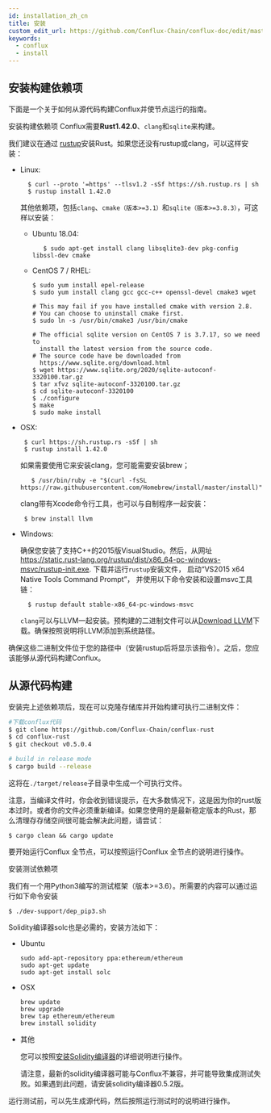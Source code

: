 ```yaml
---
id: installation_zh_cn
title: 安装
custom_edit_url: https://github.com/Conflux-Chain/conflux-doc/edit/master/docs/install_zh_cn.md
keywords:
  - conflux
  - install
---
```

##  安装构建依赖项

下面是一个关于如何从源代码构建Conflux并使节点运行的指南。


安装构建依赖项
Conflux需要**Rust1.42.0**、`clang`和`sqlite`来构建。

我们建议在通过 [rustup](https://www.rustup.rs/)安装Rust。如果您还没有rustup或clang，可以这样安装：

* Linux:

        $ curl --proto '=https' --tlsv1.2 -sSf https://sh.rustup.rs | sh
        $ rustup install 1.42.0

    其他依赖项，包括`clang`、`cmake（版本>=3.1）`和`sqlite（版本>=3.8.3）`，可这样以安装：


    - Ubuntu 18.04:

             $ sudo apt-get install clang libsqlite3-dev pkg-config libssl-dev cmake
    
    - CentOS 7 / RHEL:

          $ sudo yum install epel-release
          $ sudo yum install clang gcc gcc-c++ openssl-devel cmake3 wget
        
          # This may fail if you have installed cmake with version 2.8. 
          # You can choose to uninstall cmake first.
          $ sudo ln -s /usr/bin/cmake3 /usr/bin/cmake
        
          # The official sqlite version on CentOS 7 is 3.7.17, so we need to    
            install the latest version from the source code.
          # The source code have be downloaded from 
            https://www.sqlite.org/download.html
          $ wget https://www.sqlite.org/2020/sqlite-autoconf-3320100.tar.gz
          $ tar xfvz sqlite-autoconf-3320100.tar.gz
          $ cd sqlite-autoconf-3320100
          $ ./configure
          $ make
          $ sudo make install
  
 * OSX:

        $ curl https://sh.rustup.rs -sSf | sh
        $ rustup install 1.42.0

    如果需要使用它来安装clang，您可能需要安装brew；

          $ /usr/bin/ruby -e "$(curl -fsSL https://raw.githubusercontent.com/Homebrew/install/master/install)"

    clang带有Xcode命令行工具，也可以与自制程序一起安装：

        $ brew install llvm    
  
* Windows:

    确保您安装了支持C++的2015版VisualStudio。然后，从网址 https://static.rust-lang.org/rustup/dist/x86_64-pc-windows-msvc/rustup-init.exe. 下载并运行`rustup`安装文件， 启动“VS2015 x64 Native Tools Command Prompt”， 并使用以下命令安装和设置msvc工具链：

        $ rustup default stable-x86_64-pc-windows-msvc

    `clang`可以与LLVM一起安装。预构建的二进制文件可以从[Download LLVM](https://releases.llvm.org/download.html#8.0.0)下载。确保按照说明将LLVM添加到系统路径。

确保这些二进制文件位于您的路径中（安装rustup后将显示该指令）。之后，您应该能够从源代码构建Conflux。

## 从源代码构建
安装完上述依赖项后，现在可以克隆存储库并开始构建可执行二进制文件：

```bash
#下载conflux代码
$ git clone https://github.com/Conflux-Chain/conflux-rust
$ cd conflux-rust
$ git checkout v0.5.0.4

# build in release mode
$ cargo build --release
```
这将在`./target/release`子目录中生成一个可执行文件。

注意，当编译文件时，你会收到错误提示，在大多数情况下，这是因为你的rust版本过时。或者你的文件必须重新编译。如果您使用的是最新稳定版本的Rust，那么清理存存储空间很可能会解决此问题，请尝试：

    $ cargo clean && cargo update

要开始运行Conflux 全节点，可以按照运行Conflux 全节点的说明进行操作。

安装测试依赖项

我们有一个用Python3编写的测试框架（版本>=3.6）。所需要的内容可以通过运行如下命令安装

    $ ./dev-support/dep_pip3.sh

Solidity编译器solc也是必需的，安装方法如下：

* Ubuntu

      sudo add-apt-repository ppa:ethereum/ethereum
      sudo apt-get update
      sudo apt-get install solc
* OSX

      brew update
      brew upgrade
      brew tap ethereum/ethereum
      brew install solidity
* 其他

    您可以按照[安装Solidity编译器](https://solidity.readthedocs.io/en/v0.5.7/installing-solidity.html#binary-packages)的详细说明进行操作。

    请注意，最新的solidity编译器可能与Conflux不兼容，并可能导致集成测试失败。如果遇到此问题，请安装solidity编译器0.5.2版。

运行测试前，可以先生成源代码，然后按照运行测试时的说明进行操作。
